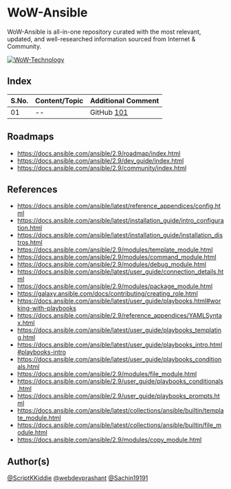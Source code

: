 # WoW-Ansible

WoW-Ansible is all-in-one repository curated with the most relevant, updated, and well-researched information sourced from Internet &amp; Community.

[![WoW-Technology](https://img.shields.io/badge/WoW-Technology-brightgreen?style=flat-square&logo=github)](https://github.com/topics/wow-technology)

## Index

S.No. | Content/Topic | Additional Comment
--- | --- | ---
01 | -- | GitHub [101](101/README.MD)

## Roadmaps
- https://docs.ansible.com/ansible/2.9/roadmap/index.html
- https://docs.ansible.com/ansible/2.9/dev_guide/index.html
- https://docs.ansible.com/ansible/2.9/community/index.html

## References

- https://docs.ansible.com/ansible/latest/reference_appendices/config.html
- https://docs.ansible.com/ansible/latest/installation_guide/intro_configuration.html
- https://docs.ansible.com/ansible/latest/installation_guide/installation_distros.html
- https://docs.ansible.com/ansible/2.9/modules/template_module.html
- https://docs.ansible.com/ansible/2.9/modules/command_module.html
- https://docs.ansible.com/ansible/2.9/modules/debug_module.html
- https://docs.ansible.com/ansible/latest/user_guide/connection_details.html
- https://docs.ansible.com/ansible/2.9/modules/package_module.html
- https://galaxy.ansible.com/docs/contributing/creating_role.html
- https://docs.ansible.com/ansible/latest/user_guide/playbooks.html#working-with-playbooks
- https://docs.ansible.com/ansible/2.9/reference_appendices/YAMLSyntax.html
- https://docs.ansible.com/ansible/latest/user_guide/playbooks_templating.html
- https://docs.ansible.com/ansible/latest/user_guide/playbooks_intro.html#playbooks-intro
- https://docs.ansible.com/ansible/latest/user_guide/playbooks_conditionals.html
- https://docs.ansible.com/ansible/2.9/modules/file_module.html
- https://docs.ansible.com/ansible/2.9/user_guide/playbooks_conditionals.html
- https://docs.ansible.com/ansible/2.9/user_guide/playbooks_prompts.html
- https://docs.ansible.com/ansible/latest/collections/ansible/builtin/template_module.html
- https://docs.ansible.com/ansible/latest/collections/ansible/builtin/file_module.html
- https://docs.ansible.com/ansible/2.9/modules/copy_module.html

## Author(s)

[@ScriptKKiddie](https://github.com/ScriptKKiddie)
[@webdevprashant](https://github.com/webdevprashant)
[@Sachin19191](https://github.com/Sachin19191)
